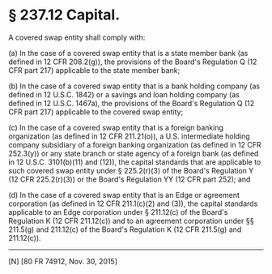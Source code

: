 # § 237.12   Capital.

A covered swap entity shall comply with:


(a) In the case of a covered swap entity that is a state member bank (as defined in 12 CFR 208.2(g)), the provisions of the Board's Regulation Q (12 CFR part 217) applicable to the state member bank;


(b) In the case of a covered swap entity that is a bank holding company (as defined in 12 U.S.C. 1842) or a savings and loan holding company (as defined in 12 U.S.C. 1467a), the provisions of the Board's Regulation Q (12 CFR part 217) applicable to the covered swap entity;


(c) In the case of a covered swap entity that is a foreign banking organization (as defined in 12 CFR 211.21(o)), a U.S. intermediate holding company subsidiary of a foreign banking organization (as defined in 12 CFR 252.3(y)) or any state branch or state agency of a foreign bank (as defined in 12 U.S.C. 3101(b)(11) and (12)), the capital standards that are applicable to such covered swap entity under § 225.2(r)(3) of the Board's Regulation Y (12 CFR 225.2(r)(3)) or the Board's Regulation YY (12 CFR part 252); and


(d) In the case of a covered swap entity that is an Edge or agreement corporation (as defined in 12 CFR 211.1(c)(2) and (3)), the capital standards applicable to an Edge corporation under § 211.12(c) of the Board's Regulation K (12 CFR 211.12(c)) and to an agreement corporation under §§ 211.5(g) and 211.12(c) of the Board's Regulation K (12 CFR 211.5(g) and 211.12(c)).



---

[N] [80 FR 74912, Nov. 30, 2015]



